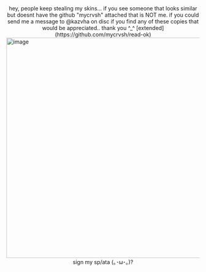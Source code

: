<div align="center">
hey, people keep stealing my skins... if you see someone that looks similar but doesnt have the github "mycrvsh" attached that is NOT me. if you could send me a message to @kazvha on disc if you find any of these copies that would be appreciated.. thank you ^_^ 
  [extended](https://github.com/mycrvsh/read-ok)
</div>
<img width="1000" height="574" alt="image" src="https://github.com/user-attachments/assets/bf7ee27d-56b5-41c3-a28c-04b9db921735" />
<div align="center">
sign my sp/ata (｡･ω･｡)?
</div>
